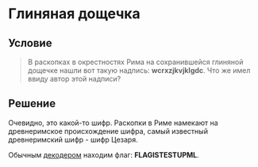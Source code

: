 # Глиняная дощечка

## Условие

> В раскопках в окрестностях Рима на сохранившейся глиняной дощечке нашли вот такую надпись: **wcrxzjkvjklgdc**. Что же имел ввиду автор этой надписи?

## Решение

Очевидно, это какой-то шифр. Раскопки в Риме намекают на древнеримское происхождение шифра, самый известный древнеримский шифр - шифр Цезаря.

Обычным [декодером](http://www.dcode.fr/caesar-cipher) находим флаг: **FLAGISTESTUPML**.